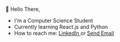  👋 Hello There, 
  - I'm a Computer Science Student
  - Currently learning React.js and Python
  - How to reach me: <a href="https://www.linkedin.com/in/elkayam-melesse/"> LinkedIn </a> or <a href = "mailto: elka@duck.com">Send Email</a>

<!---
aelkayam/aelkayam is a ✨ special ✨ repository because its `README.md` (this file) appears on your GitHub profile.
You can click the Preview link to take a look at your changes.
--->

